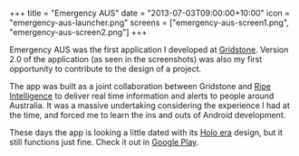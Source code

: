 +++
title = "Emergency AUS"
date = "2013-07-03T09:00:00+10:00"
icon = "emergency-aus-launcher.png"
screens = ["emergency-aus-screen1.png", "emergency-aus-screen2.png"]
+++

Emergency AUS was the first application I developed at
[Gridstone](//gridstone.com.au/). Version 2.0 of the application (as seen in the
screenshots) was also my first opportunity to contribute to the design of a project.

The app was built as a joint collaboration between Gridstone and
[Ripe Intelligence](https://ripeintel.info/) to deliver real time information and
alerts to people around Australia. It was a massive undertaking considering the
experience I had at the time, and forced me to learn the ins and outs of Android
development.

These days the app is looking a little dated with its
[Holo era](http://android-developers.blogspot.com.au/2012/01/holo-everywhere.html)
design, but it still functions just fine. Check it out in
[Google Play](https://play.google.com/store/apps/details?id=com.gridstone.emergencyaus).

